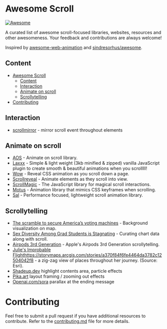 # Awesome Scroll

[![Awesome](https://awesome.re/badge.svg)](https://awesome.re)

A curated list of awesome scroll-focused libraries, websites, resources and other awesomeness.
Your feedback and contributions are always welcome!

Inspired by [awesome-web-animation](https://github.com/sergey-pimenov/awesome-web-animation) and [sindresorhus/awesome](https://github.com/sindresorhus/awesome).

## Content
- [Awesome Scroll](#awesome-scroll)
  - [Content](#content)
  - [Interaction](#interaction)
  - [Animate on scroll](#animate-on-scroll)
  - [Scrollytelling](#scrollytelling)
- [Contributing](#contributing)


## Interaction
- [scrollmirror](https://github.com/hirasso/scrollmirror/) - mirror scroll event throughout elements

## Animate on scroll

- [AOS](https://github.com/michalsnik/aos) - Animate on scroll library.
- [Laxxx](https://github.com/alexfoxy/laxxx) - Simple & light weight (3kb minified & zipped) vanilla JavaScript plugin to create smooth & beautiful animations when you scrolllll!
- [Wow](https://github.com/matthieua/WOW) - Reveal CSS animation as you scroll down a page.
- [Scrollreveal](https://github.com/scrollreveal/scrollreveal) - Animate elements as they scroll into view.
- [ScrollMagic](https://github.com/janpaepke/ScrollMagic) - The JavaScript library for magical scroll interactions.
- [Motus](https://github.com/alexcambose/motus) - Animation library that mimics CSS keyframes when scrolling.
- [Sal](https://github.com/mciastek/sal) - Performance focused, lightweight scroll animation library.


## Scrollytelling

- [The scramble to secure America’s voting machines](https://www.politico.com/interactives/2019/election-security-americas-voting-machines/) - Background visualization on map.
- [Sex Diversity Among Grad Students is Stagnating](https://www.columbiaspectator.com/archives/eye-lead-graduate-sex-diversity.html) - Curating chart data along with scroll.
- [Airpods 3rd Generation](https://www.apple.com/airpods-3rd-generation/) - Apple's Airpods 3rd Generation scrollytelling.
- [Julie's Improbable Flight](https://storymaps.arcgis.com/stories/a370f84f6fe4464da3782c12504042f8)https://storymaps.arcgis.com/stories/a370f84f6fe4464da3782c12504042f8 - a zig-zag view of places throughout her journey. (Source: Esri).
- [Shadeup.dev](https://shadeup.dev/) highlight contents area, particle effects
- [Pika.art](https://pika.art/home) layout framing / zooming out effects
- [Openai.com/sora](https://openai.com/sora) parallax at the ending message

# Contributing
Feel free to submit a pull request if you have additional resources to contribute. Refer to the [contributing.md](contributing.md) file for more details.

